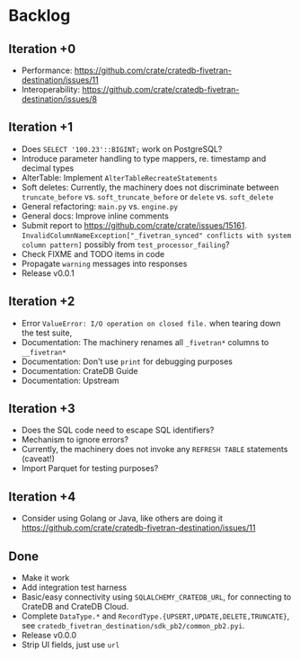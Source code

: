 # Backlog

## Iteration +0
- Performance: https://github.com/crate/cratedb-fivetran-destination/issues/11
- Interoperability: https://github.com/crate/cratedb-fivetran-destination/issues/8

## Iteration +1
- Does `SELECT '100.23'::BIGINT;` work on PostgreSQL?
- Introduce parameter handling to type mappers,
  re. timestamp and decimal types
- AlterTable: Implement `AlterTableRecreateStatements`
- Soft deletes: Currently, the machinery does not discriminate between
  `truncate_before` vs. `soft_truncate_before` or `delete` vs. `soft_delete`
- General refactoring: `main.py` vs. `engine.py`
- General docs: Improve inline comments
- Submit report to https://github.com/crate/crate/issues/15161.
  `InvalidColumnNameException["_fivetran_synced" conflicts with system column pattern]`
  possibly from `test_processor_failing`?
- Check FIXME and TODO items in code
- Propagate `warning` messages into responses
- Release v0.0.1

## Iteration +2
- Error `ValueError: I/O operation on closed file.` when tearing down the test suite,
- Documentation: The machinery renames all `_fivetran*` columns to `__fivetran*`
- Documentation: Don't use `print` for debugging purposes
- Documentation: CrateDB Guide
- Documentation: Upstream

## Iteration +3
- Does the SQL code need to escape SQL identifiers?
- Mechanism to ignore errors?
- Currently, the machinery does not invoke any `REFRESH TABLE` statements (caveat!)
- Import Parquet for testing purposes?

## Iteration +4
- Consider using Golang or Java, like others are doing it
  https://github.com/crate/cratedb-fivetran-destination/issues/11

## Done
- Make it work
- Add integration test harness
- Basic/easy connectivity using `SQLALCHEMY_CRATEDB_URL`,
  for connecting to CrateDB and CrateDB Cloud.
- Complete `DataType.*` and `RecordType.{UPSERT,UPDATE,DELETE,TRUNCATE}`,
  see `cratedb_fivetran_destination/sdk_pb2/common_pb2.pyi`.
- Release v0.0.0
- Strip UI fields, just use `url`
